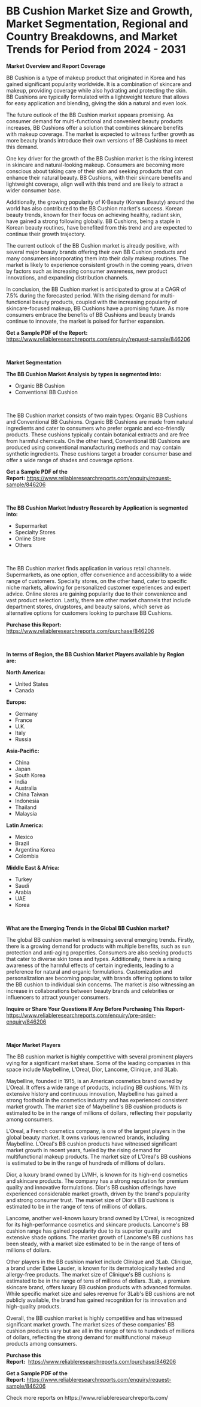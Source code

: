 <p><h1>BB Cushion Market Size and Growth, Market Segmentation, Regional and Country Breakdowns, and Market Trends for Period from 2024 -  2031</h1></p><p><strong>Market Overview and Report Coverage</strong></p>
<p><p>BB Cushion is a type of makeup product that originated in Korea and has gained significant popularity worldwide. It is a combination of skincare and makeup, providing coverage while also hydrating and protecting the skin. BB Cushions are typically formulated with a lightweight texture that allows for easy application and blending, giving the skin a natural and even look.</p><p>The future outlook of the BB Cushion market appears promising. As consumer demand for multi-functional and convenient beauty products increases, BB Cushions offer a solution that combines skincare benefits with makeup coverage. The market is expected to witness further growth as more beauty brands introduce their own versions of BB Cushions to meet this demand.</p><p>One key driver for the growth of the BB Cushion market is the rising interest in skincare and natural-looking makeup. Consumers are becoming more conscious about taking care of their skin and seeking products that can enhance their natural beauty. BB Cushions, with their skincare benefits and lightweight coverage, align well with this trend and are likely to attract a wider consumer base.</p><p>Additionally, the growing popularity of K-Beauty (Korean Beauty) around the world has also contributed to the BB Cushion market's success. Korean beauty trends, known for their focus on achieving healthy, radiant skin, have gained a strong following globally. BB Cushions, being a staple in Korean beauty routines, have benefited from this trend and are expected to continue their growth trajectory.</p><p>The current outlook of the BB Cushion market is already positive, with several major beauty brands offering their own BB Cushion products and many consumers incorporating them into their daily makeup routines. The market is likely to experience consistent growth in the coming years, driven by factors such as increasing consumer awareness, new product innovations, and expanding distribution channels.</p><p>In conclusion, the BB Cushion market is anticipated to grow at a CAGR of 7.5% during the forecasted period. With the rising demand for multi-functional beauty products, coupled with the increasing popularity of skincare-focused makeup, BB Cushions have a promising future. As more consumers embrace the benefits of BB Cushions and beauty brands continue to innovate, the market is poised for further expansion.</p></p>
<p><strong>Get a Sample PDF of the Report:</strong> <a href="https://www.reliableresearchreports.com/enquiry/request-sample/846206">https://www.reliableresearchreports.com/enquiry/request-sample/846206</a></p>
<p>&nbsp;</p>
<p><strong>Market Segmentation</strong></p>
<p><strong>The BB Cushion Market Analysis by types is segmented into:</strong></p>
<p><ul><li>Organic BB Cushion</li><li>Conventional BB Cushion</li></ul></p>
<p>&nbsp;</p>
<p><p>The BB Cushion market consists of two main types: Organic BB Cushions and Conventional BB Cushions. Organic BB Cushions are made from natural ingredients and cater to consumers who prefer organic and eco-friendly products. These cushions typically contain botanical extracts and are free from harmful chemicals. On the other hand, Conventional BB Cushions are produced using conventional manufacturing methods and may contain synthetic ingredients. These cushions target a broader consumer base and offer a wide range of shades and coverage options.</p></p>
<p><strong>Get a Sample PDF of the Report:</strong>&nbsp;<a href="https://www.reliableresearchreports.com/enquiry/request-sample/846206">https://www.reliableresearchreports.com/enquiry/request-sample/846206</a></p>
<p>&nbsp;</p>
<p><strong>The BB Cushion Market Industry Research by Application is segmented into:</strong></p>
<p><ul><li>Supermarket</li><li>Specialty Stores</li><li>Online Store</li><li>Others</li></ul></p>
<p>&nbsp;</p>
<p><p>The BB Cushion market finds application in various retail channels. Supermarkets, as one option, offer convenience and accessibility to a wide range of customers. Specialty stores, on the other hand, cater to specific niche markets, allowing for personalized customer experiences and expert advice. Online stores are gaining popularity due to their convenience and vast product selection. Lastly, there are other market channels that include department stores, drugstores, and beauty salons, which serve as alternative options for customers looking to purchase BB Cushions.</p></p>
<p><strong>Purchase this Report:</strong>&nbsp; <a href="https://www.reliableresearchreports.com/purchase/846206">https://www.reliableresearchreports.com/purchase/846206</a></p>
<p>&nbsp;</p>
<p><strong>In terms of Region, the BB Cushion Market Players available by Region are:</strong></p>
<p>
    <p> <strong> North America: </strong>
        <ul>
            <li>United States</li>
            <li>Canada</li>
        </ul>
        </p> 
    <p> <strong> Europe: </strong>
        <ul>
            <li>Germany</li>
            <li>France</li>
            <li>U.K.</li>
            <li>Italy</li>
            <li>Russia</li>
        </ul>
        </p> 
    <p> <strong> Asia-Pacific: </strong>
        <ul>
            <li>China</li>
            <li>Japan</li>
            <li>South Korea</li>
            <li>India</li>
            <li>Australia</li>
            <li>China Taiwan</li>
            <li>Indonesia</li>
            <li>Thailand</li>
            <li>Malaysia</li>
        </ul>
        </p> 
    <p> <strong> Latin America: </strong>
        <ul>
            <li>Mexico</li>
            <li>Brazil</li>
            <li>Argentina Korea</li>
            <li>Colombia</li>
        </ul>
        </p> 
    <p> <strong> Middle East & Africa: </strong>
        <ul>
            <li>Turkey</li>
            <li>Saudi</li>
            <li>Arabia</li>
            <li>UAE</li>
            <li>Korea</li>
        </ul>
    </p>
    </p>
<p>&nbsp;</p>
<p><strong>What are the Emerging Trends in the Global BB Cushion market?</strong></p>
<p><p>The global BB cushion market is witnessing several emerging trends. Firstly, there is a growing demand for products with multiple benefits, such as sun protection and anti-aging properties. Consumers are also seeking products that cater to diverse skin tones and types. Additionally, there is a rising awareness of the harmful effects of certain ingredients, leading to a preference for natural and organic formulations. Customization and personalization are becoming popular, with brands offering options to tailor the BB cushion to individual skin concerns. The market is also witnessing an increase in collaborations between beauty brands and celebrities or influencers to attract younger consumers.</p></p>
<p><strong>Inquire or Share Your Questions If Any Before Purchasing This Report</strong>- <a href="https://www.reliableresearchreports.com/enquiry/pre-order-enquiry/846206">https://www.reliableresearchreports.com/enquiry/pre-order-enquiry/846206</a></p>
<p>&nbsp;</p>
<p><strong>Major Market Players</strong></p>
<p><p>The BB cushion market is highly competitive with several prominent players vying for a significant market share. Some of the leading companies in this space include Maybelline, L’Oreal, Dior, Lancome, Clinique, and 3Lab.</p><p>Maybelline, founded in 1915, is an American cosmetics brand owned by L’Oreal. It offers a wide range of products, including BB cushions. With its extensive history and continuous innovation, Maybelline has gained a strong foothold in the cosmetics industry and has experienced consistent market growth. The market size of Maybelline's BB cushion products is estimated to be in the range of millions of dollars, reflecting their popularity among consumers.</p><p>L’Oreal, a French cosmetics company, is one of the largest players in the global beauty market. It owns various renowned brands, including Maybelline. L’Oreal's BB cushion products have witnessed significant market growth in recent years, fueled by the rising demand for multifunctional makeup products. The market size of L’Oreal's BB cushions is estimated to be in the range of hundreds of millions of dollars.</p><p>Dior, a luxury brand owned by LVMH, is known for its high-end cosmetics and skincare products. The company has a strong reputation for premium quality and innovative formulations. Dior's BB cushion offerings have experienced considerable market growth, driven by the brand's popularity and strong consumer trust. The market size of Dior's BB cushions is estimated to be in the range of tens of millions of dollars.</p><p>Lancome, another well-known luxury brand owned by L’Oreal, is recognized for its high-performance cosmetics and skincare products. Lancome's BB cushion range has gained popularity due to its superior quality and extensive shade options. The market growth of Lancome's BB cushions has been steady, with a market size estimated to be in the range of tens of millions of dollars.</p><p>Other players in the BB cushion market include Clinique and 3Lab. Clinique, a brand under Estee Lauder, is known for its dermatologically tested and allergy-free products. The market size of Clinique's BB cushions is estimated to be in the range of tens of millions of dollars. 3Lab, a premium skincare brand, offers luxury BB cushion products with advanced formulas. While specific market size and sales revenue for 3Lab's BB cushions are not publicly available, the brand has gained recognition for its innovation and high-quality products.</p><p>Overall, the BB cushion market is highly competitive and has witnessed significant market growth. The market sizes of these companies' BB cushion products vary but are all in the range of tens to hundreds of millions of dollars, reflecting the strong demand for multifunctional makeup products among consumers.</p></p>
<p><strong>Purchase this Report:</strong>&nbsp;&nbsp;<a href="https://www.reliableresearchreports.com/purchase/846206">https://www.reliableresearchreports.com/purchase/846206</a></p>
<p></p>
<p><strong>Get a Sample PDF of the Report:</strong>&nbsp;<a href="https://www.reliableresearchreports.com/enquiry/request-sample/846206">https://www.reliableresearchreports.com/enquiry/request-sample/846206</a></p>
<p>Check more reports on https://www.reliableresearchreports.com/</p>